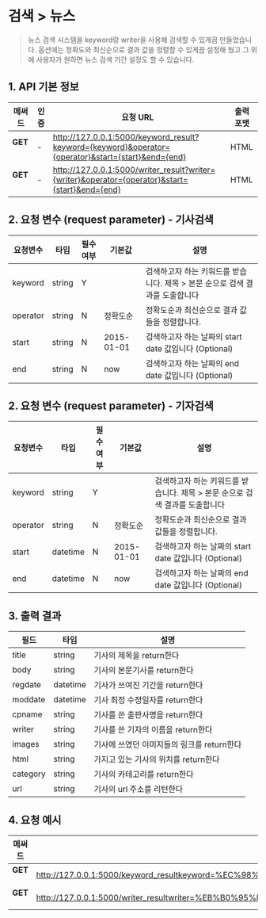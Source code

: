 # 검색 > 뉴스

> 뉴스 검색 시스템을 keyword랑 writer을 사용해 검색할 수 있게끔 만들었습니다.
  옵션에는 정확도와 최신순으로 결과 값을 정렬할 수 있게끔 설정해 뒀고 
  그 외에 사용자가 원하면 뉴스 검색 기간 설정도 할 수 있습니다. 
## 1. API 기본 정보

|   메써드     |     인증     | 요청 URL  | 출력 포맷    |
| ------------ | ----------- | -------------- | ------------------------------------ |
|   **GET**    &nbsp;   | - | http://127.0.0.1:5000/keyword_result?keyword={keyword}&operator={operator}&start={start}&end={end} | HTML      |
|   **GET**    &nbsp; &nbsp;   | - | http://127.0.0.1:5000/writer_result?writer={writer}&operator={operator}&start={start}&end={end} | HTML    |


## 2. 요청 변수 (request parameter) - **기사검색**

| 요청변수  | 타입  | 필수 여부  | 기본값 | 설명 |
| ---------- | --------- | -------------- | -------- | --------- |
| keyword | string | Y |  | 검색하고자 하는 키워드를 받습니다. 제목 > 본문 순으로 검색 결과를 도출합니다 |
| operator | string | N | 정확도순 | 정확도순과 최신순으로 결과 값들을 정렬합니다. |
| start | string | N | 2015-01-01 | 검색하고자 하는 날짜의 start date 값입니다 (Optional) |
| end | string | N | now | 검색하고자 하는 날짜의 end date 값입니다 (Optional) |


## 2. 요청 변수 (request parameter) - **기자검색**

| 요청변수  | 타입  | 필수 여부  | 기본값 | 설명 |
| ---------- | --------- | -------------- | -------- | --------- |
| keyword | string | Y |  | 검색하고자 하는 키워드를 받습니다. 제목 > 본문 순으로 검색 결과를 도출합니다 |
| operator | string | N | 정확도순 | 정확도순과 최신순으로 결과 값들을 정렬합니다. |
| start | datetime | N | 2015-01-01 | 검색하고자 하는 날짜의 start date 값입니다 (Optional) |
| end | datetime | N | now | 검색하고자 하는 날짜의 end date 값입니다 (Optional) |

## 3. 출력 결과

| 필드  | 타입    | 설명  | 
|-----------|--------- | -------------- | 
| title   | string | 기사의 제목을 return한다 |
| body  | string | 기사의 본문기사를 return한다 |
| regdate | datetime | 기사가 쓰여진 기간을 return한다 |
| moddate | datetime | 기사 최정 수정일자를 return한다 | 
| cpname   | string | 기사를 쓴 출판사명을 return한다 |
| writer  | string | 기사를 쓴 기자의 이름을 return한다 |
| images    | string | 기사에 쓰였던 이미지들의 링크를 return한다 |
| html       | string | 가지고 있는 기사의 위치를 return한다 | 
| category    | string | 기사의 카테고리를 return한다 |
| url       | string | 기사의 url 주소를 리턴한다 | 

## 4. 요청 예시

|   메써드     |     요청 예시     | 
| ------------ | ----------- | 
|   **GET**    &nbsp;   | http://127.0.0.1:5000/keyword_resultkeyword=%EC%98%81%ED%99%94%EA%B0%90%EB%8F%85&operator=%EC%A0%95%ED%99%95%EB%8F%84%EC%88%9C&start=20160729&end=20200729 | 
|   **GET**    &nbsp; &nbsp;   | http://127.0.0.1:5000/writer_resultwriter=%EB%B0%95%EB%8C%80%EA%B8%B0+%EA%B8%B0%EC%9E%90&operator=%EC%A0%95%ED%99%95%EB%8F%84%EC%88%9C&start=&end= | 
